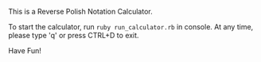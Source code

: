 This is a Reverse Polish Notation Calculator.

To start the calculator, run ```ruby run_calculator.rb``` in console. At any time, please type 'q' or press CTRL+D to exit.

Have Fun!